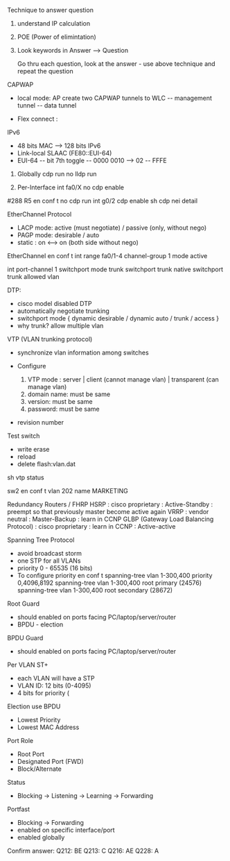 Technique to answer question
1. understand IP calculation
2. POE (Power of elimintation)
3. Look keywords in Answer --> Question

   Go thru each question, look at the answer - use above technique and repeat the question


CAPWAP
- local mode: AP create two CAPWAP tunnels to WLC
  -- management tunnel
  -- data tunnel 

- Flex connect 
: 


IPv6
- 48 bits MAC --> 128 bits IPv6
- Link-local SLAAC (FE80::EUI-64)
- EUI-64
  -- bit 7th toggle
  -- 0000 0010 --> 02
  -- FFFE

1. Globally
  cdp run
  no lldp run

2. Per-Interface
int fa0/X
  no cdp enable

#288
R5
en
conf t
  no cdp run
  int g0/2
     cdp enable
sh cdp nei detail


EtherChannel Protocol
- LACP mode: active (must negotiate) / passive (only, without nego)
- PAGP mode: desirable / auto
- static : on <--> on (both side without nego)

EtherChannel 
en
conf t
int range fa0/1-4
  channel-group 1 mode active 

int port-channel 1
  switchport mode trunk
  switchport trunk native
  switchport trunk allowed vlan 

DTP: 
- cisco model disabled DTP 
- automatically negotiate trunking
- switchport mode { dynamic desirable / dynamic auto / trunk / access }
- why trunk? allow multiple vlan

VTP (VLAN trunking protocol)
- synchronize vlan information among switches
- Configure 
  1. VTP mode : server | client (cannot manage vlan) | transparent (can manage vlan)
  2. domain name: must be same
  3. version: must be same
  4. password: must be same

- revision number



Test switch
- write erase
- reload
- delete flash:vlan.dat


sh vtp status

sw2
en
conf t
  vlan 202
    name MARKETING

Redundancy Routers / FHRP
HSRP
: cisco proprietary
: Active-Standby
: preempt so that previously master become active again
VRRP
: vendor neutral
: Master-Backup
: learn in CCNP
GLBP (Gateway Load Balancing Protocol)
: cisco proprietary
: learn in CCNP
: Active-active


Spanning Tree Protocol
- avoid broadcast storm
- one STP for all VLANs 
- priority 0 - 65535 (16 bits)
- To configure priority
  en
  conf t
     spanning-tree vlan 1-300,400 priority 0,4096,8192
     spanning-tree vlan 1-300,400 root primary (24576)
     spanning-tree vlan 1-300,400 root secondary (28672)

Root Guard
- should enabled on ports facing PC/laptop/server/router
- BPDU - election

BPDU Guard
- should enabled on ports facing PC/laptop/server/router



Per VLAN ST+
- each VLAN will have a STP
- VLAN ID: 12 bits (0-4095)
- 4 bits for priority (


Election use BPDU
- Lowest Priority
- Lowest MAC Address


Port Role
- Root Port 
- Designated Port (FWD)
- Block/Alternate

Status
- Blocking -> Listening -> Learning -> Forwarding

Portfast
- Blocking -> Forwarding
- enabled on specific interface/port
- enabled globally

Confirm answer:
Q212: BE
Q213: C
Q216: AE
Q228: A






